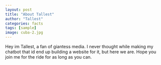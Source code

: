 ```yaml
---
layout: post
title: "About Tallest"
author: "Tallest"
categories: facts
tags: [sample]
image: cuba-2.jpg
---
```


Hey im Tallest, a fan of giantess media. I never thought while making my chatbot that id end up building a website for it, but here we are. Hope you join me for the ride for as long as you can.
